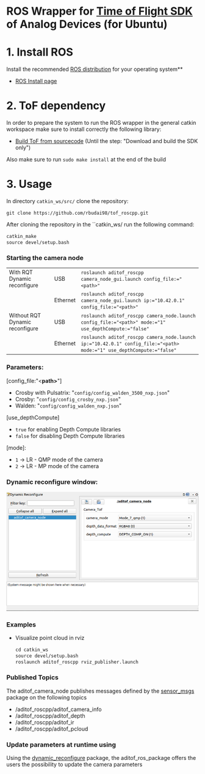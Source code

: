 # ROS Wrapper for [Time of Flight SDK](https://https://github.com/analogdevicesinc/ToF) of Analog Devices (for Ubuntu)


# 1. Install ROS

Install the recommended [ROS distribution](http://wiki.ros.org/Distributions) for your operating system**
  - [ROS Install page](http://wiki.ros.org/ROS/Installation)

# 2. ToF dependency

In order to prepare the system to run the ROS wrapper in the general catkin workspace make sure to install correctly the following library:


- [Build ToF from sourcecode](https://github.com/analogdevicesinc/ToF/blob/master/doc/itof/linux_build_instructions.md) (Until the step: "Download and build the SDK only")

Also make sure to run ```sudo make install``` at the end of the build


# 3. Usage

In directory ```catkin_ws/src/``` clone the repository:

```console
git clone https://github.com/rbudai98/tof_roscpp.git
```

After cloning the repository in the ``catkin_ws/ run the following command:
 
```console
catkin_make
source devel/setup.bash
```

### Starting the camera node 

|                                 |          |   |
|---------------------------------|----------|---|
| With RQT Dynamic reconfigure    | USB      |`roslaunch aditof_roscpp camera_node_gui.launch config_file:="<path>"`   |
|                                 | Ethernet |`roslaunch aditof_roscpp camera_node_gui.launch ip:="10.42.0.1" config_file:="<path>"`   |
| Without RQT Dynamic reconfigure | USB      |`roslaunch aditof_roscpp camera_node.launch config_file:="<path>" mode:="1" use_depthCompute:="false"`   |
|                                 | Ethernet |`roslaunch aditof_roscpp camera_node.launch ip:="10.42.0.1" config_file:="<path>  mode:="1" use_depthCompute:="false"`   |


### Parameters:
 [config_file:"<<b>path></b>"]
* Crosby with Pulsatrix: "```config/config_walden_3500_nxp.json```"
* Crosby: "```config/config_crosby_nxp.json```"
* Walden: "```config/config_walden_nxp.json```"

 [use_depthCompute] 
 - `true` for enabling Depth Compute libraries
 - `false` for disabling Depth Compute libraries 

 [mode]:
* `1` -> LR - QMP mode of the camera
* `2` -> LR - MP mode of the camera

###  Dynamic reconfigure window:

    
 <p align="center"><img src="doc/img/ros_dynamic_reconfigure.png" /></p>
 

### Examples
  - Visualize point cloud in rviz
    ```console
    cd catkin_ws
    source devel/setup.bash
    roslaunch aditof_roscpp rviz_publisher.launch
    ```


### Published Topics
The aditof_camera_node publishes messages defined by the [sensor_msgs](http://wiki.ros.org/sensor_msgs) package on the following topics
- /aditof_roscpp/aditof_camera_info
- /aditof_roscpp/aditof_depth
- /aditof_roscpp/aditof_ir
- /aditof_roscpp/aditof_pcloud

### Update parameters at runtime using
Using the [dynamic_reconfigure](http://wiki.ros.org/dynamic_reconfigure) package, the aditof_ros_package offers the users the possibility to update the camera parameters
